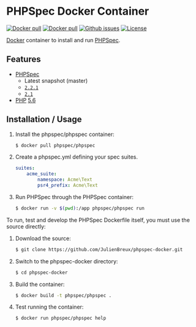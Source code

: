 # PHPSpec Docker Container

[![Docker pull](https://img.shields.io/docker/pulls/phpspec/phpspec.svg)](https://hub.docker.com/r/phpspec/phpspec/) [![Docker pull](https://img.shields.io/docker/stars/phpspec/phpspec.svg)](https://hub.docker.com/r/phpspec/phpspec/) [![Github issues](https://img.shields.io/github/issues/JulienBreux/phpspec-docker.svg)](https://github.com/JulienBreux/phpspec-docker/issues) [![License](https://img.shields.io/github/license/JulienBreux/phpspec-docker.svg)](https://github.com/JulienBreux/phpspec-docker/blob/master/LICENSE)


[Docker](https://www.docker.com) container to install and run [PHPSpec](https://www.phpspec.net/).

## Features

* [PHPSpec](https://www.phpspec.net/)
  * Latest snapshot (master)
  * [`2.2.1`](https://github.com/phpspec/phpspec/blob/2.2.1/CHANGES.md#221--2015-05-30)
  * [`2.1`](https://github.com/phpspec/phpspec/blob/2.2.1/CHANGES.md#211--2015-01-09)
* [PHP](https://php.net) [5.6](https://php.net/ChangeLog-5.php)

## Installation / Usage

1. Install the phpspec/phpspec container:

    ``` sh
	$ docker pull phpspec/phpspec
	```

2. Create a phpspec.yml defining your spec suites.

    ``` yml
	suites:
		acme_suite:
	    	namespace: Acme\Text
    		psr4_prefix: Acme\Text
    ```

3. Run PHPSpec through the PHPSpec container:

    ``` sh
	$ docker run -v $(pwd):/app phpspec/phpspec run
    ```

To run, test and develop the PHPSpec Dockerfile itself, you must use the source directly:

1. Download the source:

    ``` sh
	$ git clone https://github.com/JulienBreux/phpspec-docker.git
    ```

2. Switch to the phpspec-docker directory:

    ``` sh
	$ cd phpspec-docker
    ```

3. Build the container:

    ``` sh
	$ docker build -t phpspec/phpspec .
    ```

4. Test running the container:

    ``` sh
	$ docker run phpspec/phpspec help
	```
